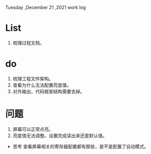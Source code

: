 Tuesday ,December 21 ,2021  work log
# List 
1. 梳理过程文档，

# do
1. 梳理工程文件架构。
2. 查看为什么无法配置亮度值。
3. 对外输出，代码框架结构需要去掉。
# 问题
1. 屏幕可以正常点亮。
2. 亮度值无法调整。设置完成读出来还是默认值。
- 思考 查看屏幕相关的寄存器配置都有那些，是不是配置了自动模式。










